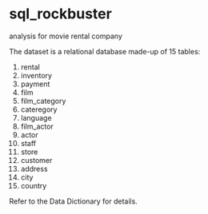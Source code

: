 # sql_rockbuster
analysis for movie rental company

The dataset is a relational database made-up of 15 tables:
1. rental
2. inventory
3. payment
4. film
5. film_category
6. cateregory
7. language
8. film_actor
9. actor
10. staff
11. store
12. customer
13. address
14. city
15. country

Refer to the Data Dictionary for details. 
